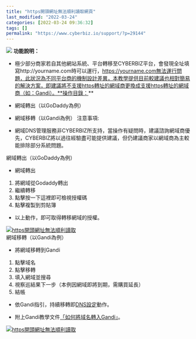 ```yaml
---
title: "https開頭網址無法順利讀取網頁"
last_modified: "2022-03-24"
categories: [2022-03-24 09:36:32]
tags: []
permalink: "https://www.cyberbiz.io/support/?p=29144"
---
```


![](https://www.cyberbiz.io/support/wp-content/uploads/全版本.png) **功能說明：**  

* 極少部分商家若自其他網站系統、平台轉移至CYBERBIZ平台，會發現全址填寫http://yourname.com時可以運行，https://yourname.com無法運行問題，此狀況為不同平台商的機制設計差異，本教學提供目前較建議也相對簡易的解決方案，即建議將不支援https轉址的網域商更換成支援https轉址的網域商（如：Gandi）。**操作目錄：**

* 網域轉出（以GoDaddy為例）
* 網域移轉（以Gandi為例）
注意事項:  

* 網域DNS管理服務非CYBERBIZ所支持，當操作有疑問時，建議諮詢網域商優先，CYBERBIZ將以過往經驗盡可能提供建議，但仍建議商家以網域商為主較能排除部分系統問題。

網域轉出（以GoDaddy為例）

* 網域轉出


1. 將網域從Godaddy轉出
2. 繼續轉移
3. 點擊按一下這裡即可檢視授權碼
4. 點擊複製到剪貼簿


* 以上動作，即可取得轉移網域的授權。

[![https開頭網址無法順利讀取](https://www.cyberbiz.io/support/wp-content/uploads/https開頭網址無法順利讀取1.png)](https://www.cyberbiz.io/support/wp-content/uploads/https開頭網址無法順利讀取1.png)  
網域移轉（以Gandi為例）

* 將網域移轉到Gandi


1. 點擊域名
2. 點擊移轉
3. 填入網域並搜尋
4. 視察巡結果下一步（本例因網域即將到期，需購買延長）
5. 結帳


* 依Gandi指引，持續移轉即[DNS設定](https://www.cyberbiz.io/support/?p=13235)動作。


* 附上Gandi教學文件[「如何將域名轉入Gandi」](https://docs.gandi.net/zh-hant/domain_names/transfer/description.html)。

[![https開頭網址無法順利讀取](https://www.cyberbiz.io/support/wp-content/uploads/https開頭網址無法順利讀取2.png)](https://www.cyberbiz.io/support/wp-content/uploads/https開頭網址無法順利讀取2.png)  

